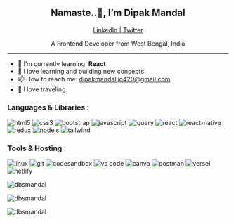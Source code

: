 
<h2 align="center">Namaste..🙏, I’m Dipak Mandal</h2>
<p align="center" margin-bottom="2px">
<a href="https://www.linkedin.com/in/dipak-mandal/" target="blank">LinkedIn | </a>
<a href="" target="blank">Twitter</a>
<p align="center" margin-top="70px">A Frontend Developer from West Bengal, India</p>
</p>
<hr>
<!-- <h2>💫 About me</h2> -->


- 🌱 I’m currently learning: **React**
- 📖 I love learning and building new concepts
- 📫 How to reach me: dipakmandaljio420@gmail.com
- 🙂 I love traveling.


<h3 align="left">Languages & Libraries :</h3>

<p align="left"> 

<img src="https://img.shields.io/badge/html5-%23E34F26.svg?style=for-the-badge&logo=html5&logoColor=white" alt="html5"/>
<img src="https://img.shields.io/badge/css3-%231572B6.svg?style=for-the-badge&logo=css3&logoColor=white" alt="css3"/>
<img src="https://img.shields.io/badge/Bootstrap-563D7C?style=for-the-badge&logo=bootstrap&logoColor=white" alt="bootstrap" />
<img src="https://img.shields.io/badge/javascript-%23323330.svg?style=for-the-badge&logo=javascript&logoColor=%23F7DF1E" alt="javascript"/>
<img src="https://img.shields.io/badge/jquery-%230769AD.svg?style=for-the-badge&logo=jquery&logoColor=white" alt="jquery"/>
<img src="https://img.shields.io/badge/react-%2320232a.svg?style=for-the-badge&logo=react&logoColor=%2361DAFB" alt="react"/> 
<img src="https://img.shields.io/badge/React_Native-20232A?style=for-the-badge&logo=react&logoColor=61DAFB" alt="react-native"/>
<img src="https://img.shields.io/badge/redux-%23593d88.svg?style=for-the-badge&logo=redux&logoColor=white" alt="redux" />
<img src="https://img.shields.io/badge/Node.js-43853D?style=for-the-badge&logo=node.js&logoColor=white" alt="nodejs" />
<img src="https://img.shields.io/badge/Tailwind_CSS-38B2AC?style=for-the-badge&logo=tailwind-css&logoColor=white" alt="tailwind" />
</p>

<h3 align="left">Tools & Hosting :</h3>
<p align="left"> 
<img src="https://img.shields.io/badge/Linux-FCC624?style=for-the-badge&logo=linux&logoColor=black" alt="linux" />
<img src="https://img.shields.io/badge/git-%23F05033.svg?style=for-the-badge&logo=git&logoColor=whit" alt="git" />
<img src="https://img.shields.io/badge/Codesandbox-000000?style=for-the-badge&logo=CodeSandbox&logoColor=white" alt="codesandbox" />
<img src="https://img.shields.io/badge/Visual%20Studio%20Code-0078d7.svg?style=for-the-badge&logo=visual-studio-code&logoColor=white" alt="vs code"/>
<img src="https://img.shields.io/badge/Canva-%2300C4CC.svg?style=for-the-badge&logo=Canva&logoColor=white" alt="canva"/> 
<img src="https://img.shields.io/badge/Postman-FF6C37?style=for-the-badge&logo=postman&logoColor=white" alt="postman"/> 

<img src="https://img.shields.io/badge/Vercel-000000?style=for-the-badge&logo=vercel&logoColor=white" alt="versel"/> 
<img src="https://img.shields.io/badge/netlify-%23000000.svg?style=for-the-badge&logo=netlify&logoColor=#00C7B7" alt="netlify"/>  

</p>
 <p>
 <img align="center" src="https://github-readme-stats.vercel.app/api/top-langs username=dbsmandal&show_icons=true&locale=en&layout=compact" alt="dbsmandal" />
 </p>

<p><img align="center" src="https://github-readme-stats.vercel.app/api?username=dbsmandal&show_icons=true&locale=en"
            alt="dbsmandal" /></p>

<p><img align="cneter" src="https://github-readme-streak-stats.herokuapp.com/?user=dbsmandal&" alt="dbsmandal" />
    </p>